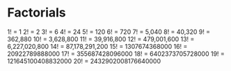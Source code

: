 # Factorials

1!  = 1
2!  = 2
3!  = 6
4!  = 24
5!  = 120
6!  = 720
7!  = 5,040
8!  = 40,320
9!  = 362,880
10! = 3,628,800
11! = 39,916,800
12! = 479,001,600
13! = 6,227,020,800
14! = 87,178,291,200
15! = 1307674368000
16! = 20922789888000
17! = 355687428096000
18! = 6402373705728000
19! = 121645100408832000
20! = 2432902008176640000
